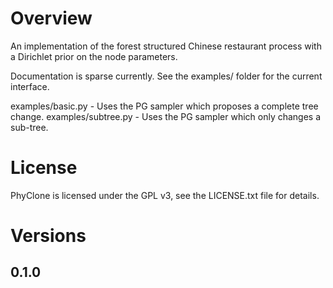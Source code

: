 # Overview

An implementation of the forest structured Chinese restaurant process with a Dirichlet prior on the node parameters.

Documentation is sparse currently.
See the examples/ folder for the current interface. 

examples/basic.py - Uses the PG sampler which proposes a complete tree change.
examples/subtree.py - Uses the PG sampler which only changes a sub-tree.

# License

PhyClone is licensed under the GPL v3, see the LICENSE.txt file for details.

# Versions

## 0.1.0
